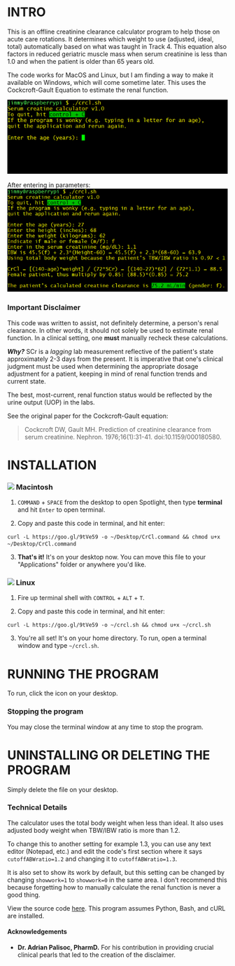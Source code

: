 # INTRO
This is an offline creatinine clearance calculator program to help those on acute care rotations. 
It determines which weight to use (adjusted, ideal, total) automatically based on what was taught
 in Track 4. This equation also factors in reduced geriatric muscle mass when serum creatinine is less than
1.0 and when the patient is older than 65 years old.

The code works for MacOS and Linux, but I am finding a way to make it available on Windows, which will come sometime later. This uses the Cockcroft-Gault Equation to estimate the renal function.

![(Program when ran](img/run.png)

After entering in parameters:
![After entering in parameters](img/result.PNG)

### Important Disclaimer
This code was written to assist, not definitely determine, a person's renal clearance. In other words, it should not solely be used to estimate renal function. In a clinical setting, one **must** manually recheck these calculations.

**_Why?_** SCr is a *lagging* lab measurement reflective of the patient's state approximately 2-3 days from the present. It is imperative that one's clinical judgment must be used when determining the appropriate dosage adjustment for a patient, keeping in mind of renal function trends and current state.

The best, most-current, renal function status would be reflected by the urine output (UOP) in the labs.

See the original paper for the Cockcroft-Gault equation:
> Cockcroft DW, Gault MH. Prediction of creatinine clearance from serum creatinine. Nephron. 1976;16(1):31-41.
> doi:10.1159/000180580.


# INSTALLATION
### <img src="http://icons.iconarchive.com/icons/icons8/windows-8/256/Systems-Mac-Os-icon.png" width="24"> Macintosh
1. `COMMAND` + `SPACE` from the desktop to open Spotlight, then type **terminal** and hit `Enter` to open terminal.

2. Copy and paste this code in terminal, and hit enter:
```
curl -L https://goo.gl/9tVe59 -o ~/Desktop/CrCl.command && chmod u+x ~/Desktop/CrCl.command
```

3. **That's it!** It's on your desktop now. You can move this file to your "Applications" folder or anywhere you'd like.

### <img src="https://cdn4.iconfinder.com/data/icons/proglyphs-free/512/Linux_-_Tux-128.png" width="24"> Linux
1. Fire up terminal shell with `CONTROL` + `ALT` + `T`.

2. Copy and paste this code in terminal, and hit enter:
```
curl -L https://goo.gl/9tVe59 -o ~/crcl.sh && chmod u+x ~/crcl.sh
```

3. You're all set! It's on your home directory. To run, open a terminal window and type `~/crcl.sh`.

# RUNNING THE PROGRAM
To run, click the icon on your desktop.

### Stopping the program
You may close the terminal window at any time to stop the program.

# UNINSTALLING OR DELETING THE PROGRAM
Simply delete the file on your desktop.


### Technical Details
The calculator uses the total body weight when less than ideal. It also uses adjusted body weight when TBW/IBW ratio is more than 1.2.

To change this to another setting for example 1.3, you can use any text editor (Notepad, etc.) and edit the code's first section where it says `cutoffABWratio=1.2`
and changing it to `cutoffABWratio=1.3`.
 
 
It is also set to show its work by default, but this setting can be changed by changing `showwork=1` to `showwork=0` in the same area. I don't recommend this because forgetting how to manually calculate the renal function is never a good thing.

View the source code [here](https://github.com/jimeelicious/creatineCalculator/blob/master/crcl.sh). This program assumes Python, Bash, and cURL are installed.

#### Acknowledgements
- **Dr. Adrian Palisoc, PharmD.**
For his contribution in providing crucial clinical pearls that led to the creation of the disclaimer.
